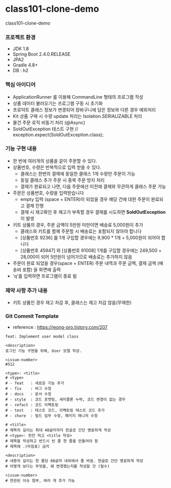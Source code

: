 # class101-clone-demo
 class101-clone-demo
 
### 프로젝트 환경
- JDK 1.8
- Spring Boot 2.4.0.RELEASE
- JPA2
- Gradle 4.8+
- DB : h2

### 핵심 아이디어
- ApplicationRunner 를 이용해 CommandLine 형태의 프로그램 작성
- 상품 데이터 불러오기는 프로그램 구동 시 초기화
- 프로덕트 클래스 정보가 변경되어 장바구니에 담은 정보와 다른 경우 예외처리
- Kit 상품 구매 시 수량 update 처리는 Isolation.SERIALIZABLE 처리
- 물건 주문 로직 비동기 처리 (@Async)
- SoldOutException 테스트 구현 // exception.expect(SoldOutException.class);


### 기능 구현 내용
- 한 번에 여러개의 상품을 같이 주문할 수 있다.
- 상품번호, 수량은 반복적으로 입력 받을 수 있다.
    - 클래스는 한번의 결제에 동일한 클래스 1개 수량만 주문이 가능
    - 동일 클래스 추가 주문 시 중복 주문 방지 처리
    - 결제가 완료되고 나면, 다음 주문에선 이전에 결제와 무관하게 클래스 주문 가능
- 주문은 상품번호, 수량을 입력받습니다
    - empty 입력 (space + ENTER)이 되었을 경우 해당 건에 대한 주문이 완료되고 결제 진행
    - 결제 시 재고확인 후 재고가 부족할 경우 결제를 시도하면 **SoldOutException**이 발생
- 키트 상품의 경우, 주문 금액이 5만원 미만이면 배송료 5,000원이 추가
    - 클래스와 키트를 함께 주문할 시 배송료는 포함되지 않아야 합니다
    - [상품번호 9236] 를 1개 구입할 경우에는 9,900 * 1개 + 5,000원이 되어야 합니다
    - [상품번호 45947] 와 [상품번호 91008] 1개를 구입할 경우에는 249,500 + 28,000이 되어 5만원이 넘어가므로 배송료는 추가하지 않음
- 주문이 완료 되었을 경우(space + ENTER) 주문 내역과 주문 금액, 결제 금액 (배송비 포함) 을 화면에 출력
- 'q'를 입력하면 프로그램이 종료 됨

### 제약 사항 추가 내용
- 키트 상품인 경우 재고 차감 후, 클래스는 재고 차감 않음(무제한)

### Git Commit Template
- reference : https://jeong-pro.tistory.com/207
```
feat: Implement user model class 

<description>
로그인 기능 구현을 위해, User 모델 작성. 

<issue-number>
#512
```
```
<type>: <title> 
# <type>
# - feat   : 새로운 기능 추가
# - fix    : 버그 수정 
# - docs   : 문서 수정
# - style  : 코드 포맷팅, 세미콜론 누락, 코드 변경이 없는 경우
# - refact : 코드 리펙토링
# - test   : 테스트 코드, 리펙토링 테스트 코드 추가
# - chore  : 빌드 업무 수정, 패키지 매니저 수정

# <title>
# 제목의 길이는 최대 40글자까지 한글로 간단 명료하게 작성 
# <type>: 한칸 띄고 <title 작성>
# 제목을 작성하고 반드시 빈 줄 한 줄을 만들어야 함 
# 제목에 .(마침표) 금지 

<description> 
# 내용의 길이는 한 줄당 60글자 내외에서 줄 바꿈. 한글로 간단 명료하게 작성 
# 어떻게 보다는 무엇을, 왜 변경했는지를 작성할 것 (필수) 

<issue-number> 
# 연관된 이슈 첨부, 여러 개 추가 가능 
```